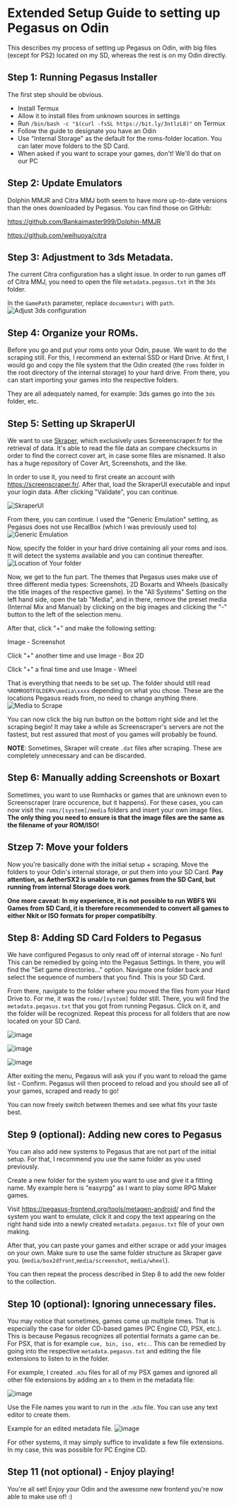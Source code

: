 # Extended Setup Guide to setting up Pegasus on Odin

This describes my process of setting up Pegasus on Odin, with big files (except for PS2) located on my SD, whereas the rest is on my Odin directly.

## Step 1: Running Pegasus Installer

The first step should be obvious.
* Install Termux
* Allow it to install files from unknown sources in settings
* Run `/bin/bash -c "$(curl -fsSL https://bit.ly/3ntlzL8)"` on Termux
* Follow the guide to designate you have an Odin
* Use "Internal Storage" as the default for the roms-folder location. You can later move folders to the SD Card.
* When asked if you want to scrape your games, don't! We'll do that on our PC

## Step 2: Update Emulators

Dolphin MMJR and Citra MMJ both seem to have more up-to-date versions than the ones downloaded by Pegasus. You can find those on GitHub:

https://github.com/Bankaimaster999/Dolphin-MMJR

https://github.com/weihuoya/citra

## Step 3: Adjustment to 3ds Metadata.

The current Citra configuration has a slight issue. In order to run games off of Citra MMJ, you need to open the file `metadata.pegasus.txt` in the `3ds` folder.

In the `GamePath` parameter, replace `documenturi` with `path`.
![Adjust 3ds configuration](https://user-images.githubusercontent.com/106119828/169912444-f02e4948-a45d-4837-8292-40d1ba38d3af.png)

## Step 4: Organize your ROMs.

Before you go and put your roms onto your Odin, pause. We want to do the scraping still. For this, I recommend an external SSD or Hard Drive.
At first, I would go and copy the file system that the Odin created (the `roms` folder in the root directory of the internal storage) to your hard drive. From there, you can start importing your games into the respective folders. 

They are all adequately named, for example: 3ds games go into the `3ds` folder, etc.

## Step 5: Setting up SkraperUI

We want to use [Skraper](http://skraper.net/#download), which exclusively uses Screeenscraper.fr for the retrieval of data. It's able to read the file data an compare checksums in order to find the correct cover art, in case some files are misnamed. It also has a huge repository of Cover Art, Screenshots, and the like.

In order to use it, you need to first create an account with https://screenscraper.fr/. After that, load the SkraperUI executable and input your login data. After clicking "Validate", you can continue.

![SkraperUI](https://user-images.githubusercontent.com/106119828/169911323-cf823be5-e376-4ea7-bb31-b7cfe1332b50.png)

From there, you can continue. I used the "Generic Emulation" setting, as Pegasus does not use RecalBox (which I was previously used to)
![Generic Emulation](https://user-images.githubusercontent.com/106119828/169913019-3009cc5e-094f-41bf-97af-b5df6682c238.png)

Now, specify the folder in your hard drive containing all your roms and isos. It will detect the systems available and you can continue thereafter.
![Location of Your folder](https://user-images.githubusercontent.com/106119828/169913061-1a0bbd72-0d0d-47fd-a81b-82696552dc80.png)

Now, we get to the fun part. The themes that Pegasus uses make use of three different media types: Screenshots, 2D Boxarts and Wheels (basically the title images of the respective game). In the "All Systems" Setting on the left hand side, open the tab "Media", and in there, remove the preset media (Internal Mix and Manual) by clicking on the big images and clicking the "-" button to the left of the selection menu.

After that, click "+" and make the following setting:

Image - Screenshot


Click "+" another time and use Image - Box 2D


Click "+" a final time and use Image - Wheel

That is everything that needs to be set up. The folder should still read `%ROMROOTFOLDER%\media\xxxx` depending on what you chose. These are the locations Pegasus reads from, no need to change anything there.
![Media to Scrape](https://user-images.githubusercontent.com/106119828/169913370-90b93ca5-4bbf-463f-862c-beaf38beaffd.png)

You can now click the big run button on the bottom right side and let the scraping begin! It may take a while as Screenscraper's servers are not the fastest, but rest assured that most of you games will probably be found.

**NOTE**: Sometimes, Skraper will create `.dat` files after scraping. These are completely unnecessary and can be discarded.

## Step 6: Manually adding Screenshots or Boxart

Sometimes, you want to use Romhacks or games that are unknown even to Screenscraper (rare occurence, but it happens). For these cases, you can now visit the `roms/[system]/media` folders and insert your own image files. **The only thing you need to ensure is that the image files are the same as the filename of your ROM/ISO!**

## Stzep 7: Move your folders

Now you're basically done with the initial setup + scraping. Move the folders to your Odin's internal storage, or put them into your SD Card. **Pay attention, as AetherSX2 is unable to run games from the SD Card, but running from internal Storage does work**.

**One more caveat: In my experience, it is not possible to run WBFS Wii Games from SD Card, it is therefore recommended to convert all games to either Nkit or ISO formats for proper compatibilty**.

## Step 8: Adding SD Card Folders to Pegasus

We have configured Pegasus to only read off of internal storage - No fun! This can be remedied by going into the Pegasus Settings. In there, you will find the "Set game directories..." option. Navigate one folder back and select the sequence of numbers that you find. This is your SD Card. 

From there, navigate to the folder where you moved the files from your Hard Drive to. For me, it was the `roms/[system]` folder still. There, you will find the `metadata.pegasus.txt` that you got from running Pegasus. Click on it, and the folder will be recognized. Repeat this process for all folders that are now located on your SD Card. 

![image](https://user-images.githubusercontent.com/106119828/169915568-49f211b4-b1e4-4322-8c1f-e7386147416c.png)

![image](https://user-images.githubusercontent.com/106119828/169915615-e31db0ab-de24-4221-ad35-7127d06fc2ea.png)

![image](https://user-images.githubusercontent.com/106119828/169915714-f59ea7e1-e681-4da0-ac88-e39af3fdc687.png)

After exiting the menu, Pegasus will ask you if you want to reload the game list - Confirm. Pegasus will then proceed to reload and you should see all of your games, scraped and ready to go!

You can now freely switch between themes and see what fits your taste best.

## Step 9 (optional): Adding new cores to Pegasus

You can also add new systems to Pegasus that are not part of the initial setup. For that, I recommend you use the same folder as you used previously.

Create a new folder for the system you want to use and give it a fitting name. My example here is "easyrpg" as I want to play some RPG Maker games.

Visit https://pegasus-frontend.org/tools/metagen-android/ and find the system you want to emulate, click it and copy the text appearing on the right hand side into a newly created `metadata.pegasus.txt` file of your own making.

After that, you can paste your games and either scrape or add your images on your own. Make sure to use the same folder structure as Skraper gave you. (`media/box2dfront`,`media/screenshot`, `media/wheel`).

You can then repeat the process described in Step 8 to add the new folder to the collection. 

## Step 10 (optional): Ignoring unnecessary files.

You may notice that sometimes, games come up multiple times. That is especially the case for older CD-based games (PC Engine CD, PSX, etc.). This is because Pegasus recognizes all potential formats a game can be. For PSX, that is for example `cue, bin, iso, etc.`. This can be remedied by going into the respective `metadata.pegasus.txt` and editing the file extensions to listen to in the folder.

For example, I created `.m3u` files for all of my PSX games and ignored all other file extensions by adding an `x` to them in the metadata file:

![image](https://user-images.githubusercontent.com/106119828/169914927-0909d4e3-5664-4d98-8ea1-1aa702b0df47.png)


Use the File names you want to run in the `.m3u` file. You can use any text editor to create them.

Example for an edited metadata file.
![image](https://user-images.githubusercontent.com/106119828/169915010-5c1cc3d5-3a2a-4a72-ba0b-e0cf44a8e5b7.png)

For other systems, it may simply suffice to invalidate a few file extensions. In my case, this was possible for PC Engine CD.

## Step 11 (not optional) - Enjoy playing!

You're all set! Enjoy your Odin and the awesome new frontend you're now able to make use of! :)
